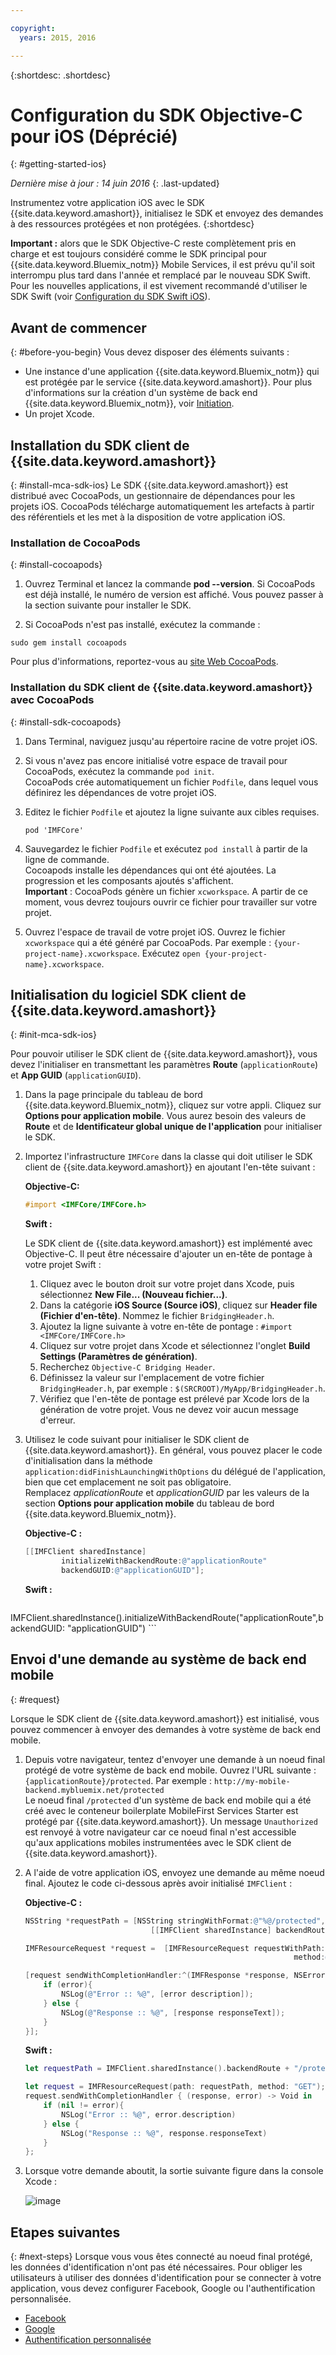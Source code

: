 ```yaml
---

copyright:
  years: 2015, 2016

---
```

{:shortdesc: .shortdesc}

# Configuration du SDK Objective-C pour iOS (Déprécié)
{: #getting-started-ios}

*Dernière mise à jour : 14 juin 2016*
{: .last-updated}

Instrumentez votre application iOS avec le SDK {{site.data.keyword.amashort}}, initialisez le SDK et envoyez des demandes à des ressources protégées et non protégées.
{:shortdesc}

**Important :** alors que le SDK Objective-C reste complètement pris en charge et est toujours considéré comme le SDK principal pour {{site.data.keyword.Bluemix_notm}} Mobile Services, il est prévu qu'il soit interrompu plus tard dans l'année et remplacé par le nouveau SDK Swift. Pour les nouvelles applications, il est vivement recommandé d'utiliser le SDK Swift (voir [Configuration du SDK Swift iOS](getting-started-ios-swift-sdk.html)).

## Avant de commencer
{: #before-you-begin}
Vous devez disposer des éléments suivants :
* Une instance d'une application {{site.data.keyword.Bluemix_notm}} qui est protégée par le service {{site.data.keyword.amashort}}. Pour plus d'informations sur la création d'un système de back end {{site.data.keyword.Bluemix_notm}}, voir [Initiation](index.html).
* Un projet Xcode.  


## Installation du SDK client de {{site.data.keyword.amashort}}
{: #install-mca-sdk-ios}
Le SDK {{site.data.keyword.amashort}} est distribué avec CocoaPods, un gestionnaire de dépendances pour les projets iOS. CocoaPods télécharge automatiquement les artefacts à partir des référentiels et les met à la disposition de votre application iOS.


### Installation de CocoaPods
{: #install-cocoapods}

1. Ouvrez Terminal et lancez la commande **pod --version**. Si CocoaPods est déjà installé, le numéro de version est affiché. Vous pouvez passer à la section suivante pour installer le SDK.

1. Si CocoaPods n'est pas installé, exécutez la commande :
```
sudo gem install cocoapods
```
Pour plus d'informations, reportez-vous au [site Web CocoaPods](https://cocoapods.org/).

### Installation du SDK client de {{site.data.keyword.amashort}} avec CocoaPods
{: #install-sdk-cocoapods}

1. Dans Terminal, naviguez jusqu'au répertoire racine de votre projet iOS.

1. Si vous n'avez pas encore initialisé votre espace de travail pour CocoaPods, exécutez la commande `pod init`.<br/>
CocoaPods crée automatiquement un fichier `Podfile`, dans lequel vous définirez les dépendances de votre projet iOS.

1. Editez le fichier `Podfile` et ajoutez la ligne suivante aux cibles requises.

	```
	pod 'IMFCore'
	```

1. Sauvegardez le fichier `Podfile` et exécutez `pod install` à partir de la ligne de commande. <br/>Cocoapods installe les dépendances qui ont été ajoutées. La progression et les composants ajoutés s'affichent.<br/>
**Important** : CocoaPods génère un fichier `xcworkspace`.  A partir de ce moment, vous devrez toujours ouvrir ce fichier pour travailler sur votre projet.

1. Ouvrez l'espace de travail de votre projet iOS. Ouvrez le fichier `xcworkspace` qui a été généré par CocoaPods. Par exemple : `{your-project-name}.xcworkspace`. Exécutez `open {your-project-name}.xcworkspace`.

## Initialisation du logiciel SDK client de {{site.data.keyword.amashort}}
{: #init-mca-sdk-ios}

Pour pouvoir utiliser le SDK client de {{site.data.keyword.amashort}}, vous devez l'initialiser en transmettant les paramètres **Route** (`applicationRoute`) et **App GUID** (`applicationGUID`).


1. Dans la page principale du tableau de bord {{site.data.keyword.Bluemix_notm}}, cliquez sur votre appli. Cliquez sur **Options pour application mobile**. Vous
aurez besoin des valeurs de **Route** et de **Identificateur global unique de l'application** pour initialiser le SDK.

1. Importez l'infrastructure `IMFCore` dans la classe qui doit utiliser le SDK client de {{site.data.keyword.amashort}} en ajoutant l'en-tête suivant :

	**Objective-C:**
	 ```Objective-C
	#import <IMFCore/IMFCore.h>
	```


	**Swift :**
	
	Le SDK client de {{site.data.keyword.amashort}} est implémenté avec Objective-C. Il peut être nécessaire d'ajouter un en-tête de pontage à votre projet Swift :

	1. Cliquez avec le bouton droit sur votre projet dans Xcode, puis sélectionnez **New File... (Nouveau fichier...)**.
	1. Dans la catégorie **iOS Source (Source iOS)**, cliquez sur **Header file (Fichier d'en-tête)**. Nommez le fichier `BridgingHeader.h`.
	1. Ajoutez la ligne suivante à votre en-tête de pontage : `#import <IMFCore/IMFCore.h>`
	1. Cliquez sur votre projet dans Xcode et sélectionnez l'onglet **Build Settings (Paramètres de génération)**.
	1. Recherchez `Objective-C Bridging Header`.
	1. Définissez la valeur sur l'emplacement de votre fichier `BridgingHeader.h`, par exemple : `$(SRCROOT)/MyApp/BridgingHeader.h`.
	1. Vérifiez que l'en-tête de pontage est prélevé par Xcode lors de la génération de votre projet. Vous ne devez voir aucun message d'erreur.

1. Utilisez le code suivant pour initialiser le SDK client de {{site.data.keyword.amashort}}.  En général, vous pouvez placer le code d'initialisation dans la méthode `application:didFinishLaunchingWithOptions` du délégué de l'application, bien que cet emplacement ne soit pas obligatoire. <br/>Remplacez *applicationRoute* et *applicationGUID* par les valeurs de la section **Options pour application mobile** du tableau de bord {{site.data.keyword.Bluemix_notm}}.

	**Objective-C :**

	```Objective-C
	[[IMFClient sharedInstance]
			initializeWithBackendRoute:@"applicationRoute"
			backendGUID:@"applicationGUID"];
	```


	**Swift :**

	```Swift
IMFClient.sharedInstance().initializeWithBackendRoute("applicationRoute",backendGUID: "applicationGUID")
	```

## Envoi d'une demande au système de back end mobile
{: #request}

Lorsque le SDK client de {{site.data.keyword.amashort}} est initialisé, vous pouvez commencer à envoyer des demandes à votre système de back end mobile.

1. Depuis votre navigateur, tentez d'envoyer une demande à un noeud final protégé de votre système de back end mobile. Ouvrez l'URL suivante :
`{applicationRoute}/protected`. Par exemple : `http://my-mobile-backend.mybluemix.net/protected`
<br/>Le noeud final `/protected` d'un système de back end mobile qui a été créé avec le conteneur boilerplate MobileFirst Services Starter est protégé par {{site.data.keyword.amashort}}. Un message `Unauthorized` est renvoyé à votre navigateur car ce noeud final n'est accessible qu'aux applications mobiles instrumentées avec le SDK client de {{site.data.keyword.amashort}}.

1. A l'aide de votre application iOS, envoyez une demande au même noeud final. Ajoutez le code ci-dessous après avoir initialisé `IMFClient` :

	**Objective-C :**

	```Objective-C
	NSString *requestPath = [NSString stringWithFormat:@"%@/protected",
								[[IMFClient sharedInstance] backendRoute]];

	IMFResourceRequest *request =  [IMFResourceRequest requestWithPath:requestPath
																method:@"GET"];

	[request sendWithCompletionHandler:^(IMFResponse *response, NSError *error) {
		if (error){
			NSLog(@"Error :: %@", [error description]);
		} else {
			NSLog(@"Response :: %@", [response responseText]);
		}
	}];
	```

	**Swift :**

	```Swift
	let requestPath = IMFClient.sharedInstance().backendRoute + "/protected"

	let request = IMFResourceRequest(path: requestPath, method: "GET");
	request.sendWithCompletionHandler { (response, error) -> Void in
		if (nil != error){
			NSLog("Error :: %@", error.description)
		} else {
			NSLog("Response :: %@", response.responseText)
		}
	};

	```

1.  Lorsque votre demande aboutit, la sortie suivante figure dans la console Xcode :

	![image](images/getting-started-ios-success.png)

## Etapes suivantes
{: #next-steps}
Lorsque vous vous êtes connecté au noeud final protégé, les données d'identification n'ont pas été nécessaires. Pour obliger les utilisateurs à utiliser des données d'identification pour se connecter à votre application, vous devez configurer Facebook, Google ou l'authentification personnalisée.
  * [Facebook](facebook-auth-ios.html)
  * [Google](google-auth-ios.html)
  * [Authentification personnalisée](custom-auth-ios.html)
